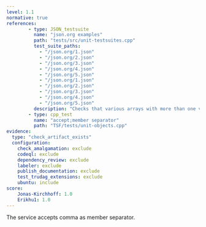 ```yaml
---
level: 1.1
normative: true
references:
        - type: JSON_testsuite
          name: "json.org examples"
          path: "tests/src/unit-testsuites.cpp"
          test_suite_paths:
            - "/json.org/1.json"
            - "/json.org/2.json"
            - "/json.org/3.json"
            - "/json.org/4.json"
            - "/json.org/5.json"     
            - "/json.org/1.json"
            - "/json.org/2.json"
            - "/json.org/3.json"
            - "/json.org/4.json"
            - "/json.org/5.json"
          description: "Checks that various arrays with more than one value are accepted."
        - type: cpp_test
          name: "accept;member separator"
          path: "TSF/tests/unit-objects.cpp"
evidence:
  type: "check_artifact_exists"
  configuration:
    check_amalgamation: exclude
    codeql: exclude
    dependency_review: exclude
    labeler: exclude
    publish_documentation: exclude
    test_trudag_extensions: exclude
    ubuntu: include
score:
    Jonas-Kirchhoff: 1.0
    Erikhu1: 1.0
---
```


The service accepts comma as member separator.